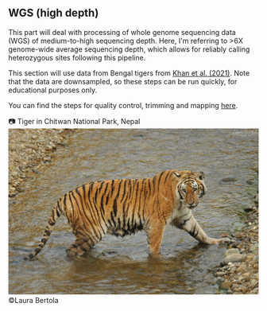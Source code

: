 ## WGS (high depth)

This part will deal with processing of whole genome sequencing data (WGS) of medium-to-high sequencing depth. Here, I'm referring to >6X genome-wide average sequencing depth, which allows for reliably calling heterozygous sites following this pipeline.

This section will use data from Bengal tigers from [Khan et al. (2021)](https://pmc.ncbi.nlm.nih.gov/articles/PMC8813985/). Note that the data are downsampled, so these steps can be run quickly, for educational purposes only.

You can find the steps for quality control, trimming and mapping [here](FastQC_Trimming_Mapping.md).

:camera: Tiger in Chitwan National Park, Nepal
![tiger](./Images/DSC_8741b.jpg)
©Laura Bertola
